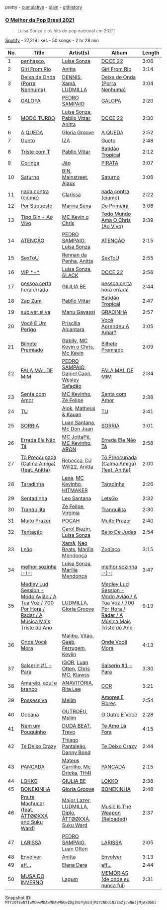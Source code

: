 pretty - [cumulative](/playlists/cumulative/37i9dQZF1DX1lt6pbD2kAi.md) - [plain](/playlists/plain/37i9dQZF1DX1lt6pbD2kAi) - [githistory](https://github.githistory.xyz/mackorone/spotify-playlist-archive/blob/main/playlists/plain/37i9dQZF1DX1lt6pbD2kAi)

### [O Melhor da Pop Brasil 2021](https://open.spotify.com/playlist/37i9dQZF1DX1lt6pbD2kAi)

> Luísa Sonza e os hits do pop nacional em 2021!

[Spotify](https://open.spotify.com/user/spotify) - 27,218 likes - 50 songs - 2 hr 28 min

| No. | Title | Artist(s) | Album | Length |
|---|---|---|---|---|
| 1 | [penhasco.](https://open.spotify.com/track/5VTqW8raQYnj2avZ27nO2a) | [Luísa Sonza](https://open.spotify.com/artist/4PzYKhC14sTJNEr0dzoo0d) | [DOCE 22](https://open.spotify.com/album/1bR2SlwIKwvCZBFhDfYr6x) | 3:06 |
| 2 | [Girl From Rio](https://open.spotify.com/track/2plRom0urixt6BE8t7kOhQ) | [Anitta](https://open.spotify.com/artist/7FNnA9vBm6EKceENgCGRMb) | [Girl From Rio](https://open.spotify.com/album/4mMUHylk2hcCsxc2FursmJ) | 3:14 |
| 3 | [Deixa de Onda \(Porra Nenhuma\)](https://open.spotify.com/track/0DlHQxrVijRqVUfuS6PKaY) | [DENNIS](https://open.spotify.com/artist/6xlRSRMLgZbsSNd0BMobwy), [Xamã](https://open.spotify.com/artist/5YwzDz4RJfTiMHS4tdR5Lf), [LUDMILLA](https://open.spotify.com/artist/3CDoRporvSjdzTrm99a3gi) | [Deixa de Onda \(Porra Nenhuma\)](https://open.spotify.com/album/1fjkJADMiiZWMDusZSMNix) | 3:04 |
| 4 | [GALOPA](https://open.spotify.com/track/2wG1R0uDFwyobcWzVssC1J) | [PEDRO SAMPAIO](https://open.spotify.com/artist/5wbf52LA6kcaboHSN6NEF1) | [GALOPA](https://open.spotify.com/album/5nZqQA3vUQUPl1ypuwKvrV) | 2:20 |
| 5 | [MODO TURBO](https://open.spotify.com/track/2ip4hxYupn3CSsHjn4l2a8) | [Luísa Sonza](https://open.spotify.com/artist/4PzYKhC14sTJNEr0dzoo0d), [Pabllo Vittar](https://open.spotify.com/artist/6tzRZ39aZlNqlUzQlkuhDV), [Anitta](https://open.spotify.com/artist/7FNnA9vBm6EKceENgCGRMb) | [DOCE 22](https://open.spotify.com/album/1bR2SlwIKwvCZBFhDfYr6x) | 2:30 |
| 6 | [A QUEDA](https://open.spotify.com/track/2s9BO8c0co0PmgBiUoTT17) | [Gloria Groove](https://open.spotify.com/artist/7rXMvXRnWHaSwnVvPeUUfw) | [A QUEDA](https://open.spotify.com/album/1nrGJRwyxKMNnGB8Rz1QJR) | 2:52 |
| 7 | [Gueto](https://open.spotify.com/track/2AzBHIVlSYb0fx8zHWQIgl) | [IZA](https://open.spotify.com/artist/3zgnrYIltMkgeejmvMCnes) | [Gueto](https://open.spotify.com/album/3LdpXPZAvjcjVg3Iy4CoyB) | 2:48 |
| 8 | [Triste com T](https://open.spotify.com/track/34mhUL0A8oPJbg1DWe1HMK) | [Pabllo Vittar](https://open.spotify.com/artist/6tzRZ39aZlNqlUzQlkuhDV) | [Batidão Tropical](https://open.spotify.com/album/5kH6l7hx5ZJJHLiwt7LILj) | 2:12 |
| 9 | [Coringa](https://open.spotify.com/track/5j3p2WnU8ha4K4ybaTZ4Hx) | [Jão](https://open.spotify.com/artist/59FrDXDVJz0EKqYg39dnT2) | [PIRATA](https://open.spotify.com/album/2LeCiUHBSmUMyrclDEEBly) | 3:07 |
| 10 | [Saturno](https://open.spotify.com/track/68cPbG7hJnwDW9nPX1uQcX) | [BIN](https://open.spotify.com/artist/1WXbiUMl1AT9Inb619xPUg), [Mainstreet](https://open.spotify.com/artist/25XJqeReVV38w0tR04GGBd), [Ajaxx](https://open.spotify.com/artist/0y7B2G0jNMGWyQJsOoRMUt) | [Saturno](https://open.spotify.com/album/54lVKhg9g9xAzZjMU46ay7) | 3:06 |
| 11 | [nada contra \(ciúme\)](https://open.spotify.com/track/1unDZmI0EXHaZ7FWugXSqC) | [Clarissa](https://open.spotify.com/artist/0DLHvj99Ne31Ockr6koARK) | [nada contra \(ciúme\)](https://open.spotify.com/album/4eQOYhDped8j3q2tZHVdM0) | 2:22 |
| 12 | [Por Supuesto](https://open.spotify.com/track/7xVSNhAUQhUIpwfR6lTOwA) | [Marina Sena](https://open.spotify.com/artist/0nFdWpwl7h6fp3ADRyG14L) | [De Primeira](https://open.spotify.com/album/6bN5oG5wKJJqO0j7OhXVNt) | 3:06 |
| 13 | [Tipo Gin \- Ao Vivo](https://open.spotify.com/track/4llr8mcoauwrHBtjGb7F9S) | [MC Kevin o Chris](https://open.spotify.com/artist/2UMj7NCbuqy1yUZmiSYGjJ) | [Todo Mundo Ama O Chris \(Ao Vivo\)](https://open.spotify.com/album/5bISzaxE6WVsJjQj2BpWTX) | 2:39 |
| 14 | [ATENÇÃO](https://open.spotify.com/track/5AhnPqydkYbZAp4NkyJ7ED) | [PEDRO SAMPAIO](https://open.spotify.com/artist/5wbf52LA6kcaboHSN6NEF1), [Luísa Sonza](https://open.spotify.com/artist/4PzYKhC14sTJNEr0dzoo0d) | [ATENÇÃO](https://open.spotify.com/album/165xKO20rqbbSdv9TKNZ93) | 2:15 |
| 15 | [SexToU](https://open.spotify.com/track/0RMpa3qNoB6rlVyhRmwwVO) | [Rennan da Penha](https://open.spotify.com/artist/7ecRwFks8F2vYad383BkKf), [Anitta](https://open.spotify.com/artist/7FNnA9vBm6EKceENgCGRMb) | [SexToU](https://open.spotify.com/album/1YTcOXOhHmMCjV2MFnKA2M) | 2:55 |
| 16 | [VIP \*\-\*](https://open.spotify.com/track/2upubCYkDvATo6ZZwHqrp9) | [Luísa Sonza](https://open.spotify.com/artist/4PzYKhC14sTJNEr0dzoo0d), [6LACK](https://open.spotify.com/artist/4IVAbR2w4JJNJDDRFP3E83) | [DOCE 22](https://open.spotify.com/album/1bR2SlwIKwvCZBFhDfYr6x) | 2:56 |
| 17 | [pessoa certa hora errada](https://open.spotify.com/track/0Rq7EzwIvsVqPPUNM3M4as) | [GIULIA BE](https://open.spotify.com/artist/0kjGPGtoyKwKVOZAKmv5K6) | [pessoa certa hora errada](https://open.spotify.com/album/7fdrjXirtCLGb1l9oX9psZ) | 2:44 |
| 18 | [Zap Zum](https://open.spotify.com/track/1W1KF4WazYtZyAFr78ksPA) | [Pabllo Vittar](https://open.spotify.com/artist/6tzRZ39aZlNqlUzQlkuhDV) | [Batidão Tropical](https://open.spotify.com/album/5kH6l7hx5ZJJHLiwt7LILj) | 2:47 |
| 19 | [sub.ver.si.va](https://open.spotify.com/track/5LI9Jc5HDi6d3oPrwTG2gZ) | [Manu Gavassi](https://open.spotify.com/artist/6xF3XdxG7VHRmQmTJxRqX8) | [GRACINHA](https://open.spotify.com/album/0Nf3vjP7Uxtnyxt3GTibrS) | 2:57 |
| 20 | [Você É Um Perigo](https://open.spotify.com/track/1V9ON0iJZSpcmGPQUZ58Qd) | [Priscilla Alcantara](https://open.spotify.com/artist/4jkOEd7kQE6UyiXnuQy9pa) | [Você Aprendeu A Amar?](https://open.spotify.com/album/1Qr92jXvQmVjgO7qZAzWe4) | 3:05 |
| 21 | [Bilhete Premiado](https://open.spotify.com/track/7Ark5JFItgqWf9DlizoxuV) | [Gabily](https://open.spotify.com/artist/5DIR6IADBl1MixJ75bNvAz), [MC Kevin o Chris](https://open.spotify.com/artist/2UMj7NCbuqy1yUZmiSYGjJ), [Mc Kevin](https://open.spotify.com/artist/5pBMkZNIlbGTH3hrsQJqAa) | [Bilhete Premiado](https://open.spotify.com/album/33rTS3jmRpkV29g8q6YA38) | 2:09 |
| 22 | [FALA MAL DE MIM](https://open.spotify.com/track/5glMxRMRHGBRj6bydBjoPM) | [PEDRO SAMPAIO](https://open.spotify.com/artist/5wbf52LA6kcaboHSN6NEF1), [Daniel Caon](https://open.spotify.com/artist/1NNT7LXreEsY7C0bHlCWDp), [Wesley Safadão](https://open.spotify.com/artist/1AL2GKpmRrKXkYIcASuRFa) | [FALA MAL DE MIM](https://open.spotify.com/album/3x3CccLoOFQN8jnFJxF91n) | 2:34 |
| 23 | [Senta com Amor](https://open.spotify.com/track/1kjMT9xY7fsPCbOY9glt96) | [MC Kevinho](https://open.spotify.com/artist/1mXAhKnZEdF6rotyyd4GBi), [Zé Felipe](https://open.spotify.com/artist/7cmuxPnXRJxwuYDHfbD8Eu) | [Senta com Amor](https://open.spotify.com/album/3olDwyCTwfVpVrRZi4MCpA) | 2:38 |
| 24 | [TU](https://open.spotify.com/track/1xf9CnMUBqQA2kKqvT5xFp) | [Alok](https://open.spotify.com/artist/0NGAZxHanS9e0iNHpR8f2W), [Matheus & Kauan](https://open.spotify.com/artist/2Z0lRIqr997lIUiPtrpKCr) | [TU](https://open.spotify.com/album/0Q3XPS2WcsbcFIVomTZTQo) | 2:41 |
| 25 | [SORRIA](https://open.spotify.com/track/4cKn3YjlRNowwNQi5LuZkk) | [Luan Santana](https://open.spotify.com/artist/3qvcCP2J0fWi0m0uQDUf6r), [Mc Don Juan](https://open.spotify.com/artist/7Lmrb6KcIzfkmgbtokjsAL) | [SORRIA](https://open.spotify.com/album/2zGGywHWKqNShqjjpbA3fs) | 3:01 |
| 26 | [Errada Ela Não Tá](https://open.spotify.com/track/5LOgoGZQf26eY74DGdYy0u) | [MC JottaPê](https://open.spotify.com/artist/5GqnSMX8p2hxqsM6LqDty3), [MC Kevinho](https://open.spotify.com/artist/1mXAhKnZEdF6rotyyd4GBi), [ARON](https://open.spotify.com/artist/79ehGac6casNGvc5n8XL7J) | [Errada Ela Não Tá](https://open.spotify.com/album/4GLifNiKf4dDkkencR04Bn) | 2:58 |
| 27 | [Tô Preocupada \(Calma Amiga\) \(feat\. Anitta\)](https://open.spotify.com/track/70jrNdP6R9AKHazjaurG3Z) | [Rebecca](https://open.spotify.com/artist/5MS6HieNmKxzkAM8amE8sr), [DJ Will22](https://open.spotify.com/artist/4WrL8YBVkibeodZIhBLjsn), [Anitta](https://open.spotify.com/artist/7FNnA9vBm6EKceENgCGRMb) | [Tô Preocupada \(Calma Amiga\) \(feat\. Anitta\)](https://open.spotify.com/album/4uBj6yxHhzeEau2ZQt52uZ) | 2:00 |
| 28 | [Taradinha](https://open.spotify.com/track/5xeYMzPZMgah5VCUPxf1qR) | [Lexa](https://open.spotify.com/artist/0jTDeBJQr3unrK29LklnAv), [MC Kevinho](https://open.spotify.com/artist/1mXAhKnZEdF6rotyyd4GBi), [HITMAKER](https://open.spotify.com/artist/0Otd1ReHJtVAzwAuRj09Zg) | [Taradinha](https://open.spotify.com/album/2sfGH5e0Ao5dUCL1VjmyfA) | 2:26 |
| 29 | [Sentadinha](https://open.spotify.com/track/3w1lM8ia8i2XVIRiOFOhu7) | [Leo Santana](https://open.spotify.com/artist/7KVJCU4z5L4EUHILL8aMxR) | [LetsGo](https://open.spotify.com/album/3wFGB5LnCmS7TWFUY0xLwZ) | 2:32 |
| 30 | [Tranquilita](https://open.spotify.com/track/6laODVkprSL1Z3mbzRV8h8) | [Zé Felipe](https://open.spotify.com/artist/7cmuxPnXRJxwuYDHfbD8Eu), [Virginia](https://open.spotify.com/artist/0KjEperrzm0FRTsxnH9xv4) | [Tranquilita](https://open.spotify.com/album/4ccYnK4ulW5XnTdMZo0e2y) | 2:30 |
| 31 | [Muito Prazer](https://open.spotify.com/track/4lr83Y9bskhsphElLXuAs6) | [POCAH](https://open.spotify.com/artist/11iQCRz636WFdHj42qxAF6) | [Muito Prazer](https://open.spotify.com/album/7agqEu7aGQlbqZMWVqkq00) | 2:40 |
| 32 | [Tentação](https://open.spotify.com/track/71txbUtWVkqbN7BOQcEkDI) | [Carol Biazin](https://open.spotify.com/artist/5dYdZmGyv2UTIN1XMe1drN), [Luísa Sonza](https://open.spotify.com/artist/4PzYKhC14sTJNEr0dzoo0d) | [Beijo De Judas](https://open.spotify.com/album/1xX3pKCNf3ZQ1gmaXKu0Zd) | 2:54 |
| 33 | [Leão](https://open.spotify.com/track/2J1ypgIAzXp75ekOrTtYkC) | [Xamã](https://open.spotify.com/artist/5YwzDz4RJfTiMHS4tdR5Lf), [Neo Beats](https://open.spotify.com/artist/6PERJZF7wohA034PAxDK0b), [Marília Mendonça](https://open.spotify.com/artist/1yR65psqiazQpeM79CcGh8) | [Zodíaco](https://open.spotify.com/album/0drpSoLid5OVerEWbDyrMR) | 3:15 |
| 34 | [melhor sozinha :\-\)\-:](https://open.spotify.com/track/0gpZ8zy9OAE98nNBVIxWvi) | [Luísa Sonza](https://open.spotify.com/artist/4PzYKhC14sTJNEr0dzoo0d), [Marília Mendonça](https://open.spotify.com/artist/1yR65psqiazQpeM79CcGh8) | [melhor sozinha :\-\)\-:](https://open.spotify.com/album/2v9lUQunZBqGCZ6qUiWvuO) | 3:47 |
| 35 | [Medley Lud Session \- Modo Avião / A Tua Voz / 700 Por Hora / Radar / A Música Mais Triste do Ano](https://open.spotify.com/track/7HYdckQd1guaSYVwMQ3SFL) | [LUDMILLA](https://open.spotify.com/artist/3CDoRporvSjdzTrm99a3gi), [Gloria Groove](https://open.spotify.com/artist/7rXMvXRnWHaSwnVvPeUUfw) | [Medley Lud Session \- Modo Avião / A Tua Voz / 700 Por Hora / Radar / A Música Mais Triste do Ano](https://open.spotify.com/album/0zaigYjLBnB3JcrUwZEfNV) | 9:19 |
| 36 | [Onde Você Mora](https://open.spotify.com/track/7qpSEfTO2686bD0th4KEEM) | [Malibu](https://open.spotify.com/artist/0PMk31f9Log4ixwUUY40p6), [Vitão](https://open.spotify.com/artist/06lnOkY99sXVW44Y0M4BDP), [Gaab](https://open.spotify.com/artist/2iK1rsbYstkSVn57M4s8ut), [Ferrugem](https://open.spotify.com/artist/5ZfBThYiIIhL7jHMG8gDB2), [Keviin](https://open.spotify.com/artist/3IMEatbnQs6Sumu77hmtOr) | [Onde Você Mora](https://open.spotify.com/album/5zYpZmVSr81MqPSyyDEpHq) | 4:13 |
| 37 | [Salserin \#1 \- Para](https://open.spotify.com/track/4803QEhCk7Oq6J6sJEY9GB) | [IGOR](https://open.spotify.com/artist/4zCVTLvRnKYmkVyCxfV2ny), [Luan Otten](https://open.spotify.com/artist/7tcFzUKSICkJWCZzWs4htq), [Chris MC](https://open.spotify.com/artist/0obu7Om4zu9ahul5DI4JtY), [Klawss](https://open.spotify.com/artist/3I9C9CNau9mKZYUZk5E5MA) | [Salserin \#1 \- Para](https://open.spotify.com/album/375MzJOkgq1Dp7PNW0MOF9) | 3:30 |
| 38 | [Amarelo, azul e branco](https://open.spotify.com/track/2LOIoeI16A8jjKubPKoCSa) | [ANAVITÓRIA](https://open.spotify.com/artist/1sPg5EHuQXTMElpZ4iUgXe), [Rita Lee](https://open.spotify.com/artist/7dnT2FUXhjirperXaH22IJ) | [COR](https://open.spotify.com/album/43Q8jiKg8whuFnVCwA1xOC) | 3:21 |
| 39 | [Possessiva](https://open.spotify.com/track/0VHeOC6yTULbu4hEm5q6sH) | [Melim](https://open.spotify.com/artist/6uYrXgVHctAJtIdSODcyLJ) | [Amores E Flores](https://open.spotify.com/album/6rqpxYPwbgn348n8b5j7ne) | 2:54 |
| 40 | [Oceana](https://open.spotify.com/track/7Ev6OkAjJDiFXtTevRmz6y) | [OUTROEU](https://open.spotify.com/artist/3gZAVWMzKOt1tVO4tHoGwo), [Melim](https://open.spotify.com/artist/6uYrXgVHctAJtIdSODcyLJ) | [O Outro É Você](https://open.spotify.com/album/41fnHdoqon2AEWYdXUysiK) | 2:28 |
| 41 | [Nem um Pouquinho](https://open.spotify.com/track/3Cq7wCt8aN1aYJhlD568fi) | [DUDA BEAT](https://open.spotify.com/artist/2QLSJqqGIstNbO6nYRR16o), [Trevo](https://open.spotify.com/artist/5AI8TPsTUYuOq6EnuI6ygN) | [Te Amo Lá Fora](https://open.spotify.com/album/5o6MJpi6Y4fQwI8gmv0oZc) | 4:15 |
| 42 | [Te Deixo Crazy](https://open.spotify.com/track/7xyvvzTC0cG4wqJNIDuiNb) | [Thiago Pantaleão](https://open.spotify.com/artist/70HOdlw2Ud3B4A7W4CI1V6), [Danny Bond](https://open.spotify.com/artist/7Eli9jWjQ5F1d06clIH46R) | [Te Deixo Crazy](https://open.spotify.com/album/6GhQsV31Iz1edjKeAD6fan) | 2:44 |
| 43 | [PANCADA](https://open.spotify.com/track/4TsPXN8xOpRRaetAtnlKRU) | [Mateus Carrilho](https://open.spotify.com/artist/0TSMy9QFSMnBR2si7qZ0VT), [Mc Dricka](https://open.spotify.com/artist/4d175LvxCzxt5vHbJyv49q), [TH4I](https://open.spotify.com/artist/7nknAoywwPTdaW0PGKys24) | [PANCADA](https://open.spotify.com/album/2PIe2lGJ5so2DrWDzSQR8o) | 2:15 |
| 44 | [LOKKO](https://open.spotify.com/track/2xRyucSeonJTOAK8EBKFuC) | [GIULIA BE](https://open.spotify.com/artist/0kjGPGtoyKwKVOZAKmv5K6) | [LOKKO](https://open.spotify.com/album/4rnvgJNI65psp1SwM4gzve) | 2:38 |
| 45 | [BONEKINHA](https://open.spotify.com/track/79Djb1E319BwnYZ8cEA1mQ) | [Gloria Groove](https://open.spotify.com/artist/7rXMvXRnWHaSwnVvPeUUfw) | [BONEKINHA](https://open.spotify.com/album/21YCUy1thmnxAbcIOsJy8y) | 2:48 |
| 46 | [Pra te Machucar \(feat\. ÀTTØØXXÁ and Suku Ward\)](https://open.spotify.com/track/70wiOPOzLE5VPWdiB0KNH3) | [Major Lazer](https://open.spotify.com/artist/738wLrAtLtCtFOLvQBXOXp), [LUDMILLA](https://open.spotify.com/artist/3CDoRporvSjdzTrm99a3gi), [Diplo](https://open.spotify.com/artist/5fMUXHkw8R8eOP2RNVYEZX), [ÀTTØØXXÁ](https://open.spotify.com/artist/43jyzP3h86XvtC8FQm4ow3), [Suku Ward](https://open.spotify.com/artist/11mHQVYCOp3dbhqezMJDGq) | [Music Is The Weapon \(Reloaded\)](https://open.spotify.com/album/40IcRv5uAg0lpafKsxnQ9g) | 2:37 |
| 47 | [LARISSA](https://open.spotify.com/track/1wowgtxmcxyIDGkQ8S28gL) | [PEDRO SAMPAIO](https://open.spotify.com/artist/5wbf52LA6kcaboHSN6NEF1), [Luan Otten](https://open.spotify.com/artist/7tcFzUKSICkJWCZzWs4htq) | [LARISSA](https://open.spotify.com/album/70sY3crXMsRLyKBhDhqcNy) | 2:05 |
| 48 | [Envolver](https://open.spotify.com/track/3IAfUEeaXRX9s9UdKOJrFI) | [Anitta](https://open.spotify.com/artist/7FNnA9vBm6EKceENgCGRMb) | [Envolver](https://open.spotify.com/album/6UsualeqgzPnb8cfaQ5nL7) | 3:13 |
| 49 | [aff...](https://open.spotify.com/track/1WIGGd7w3ecJWvNnaXgm1B) | [Elana Dara](https://open.spotify.com/artist/4wh03gpwWgB5koOyZr8XxB) | [aff...](https://open.spotify.com/album/1RgHtIFOdynYGzZy1Klmfo) | 2:44 |
| 50 | [MUSA DO INVERNO](https://open.spotify.com/track/71MHV4g7904iDwR17cmoNo) | [Lagum](https://open.spotify.com/artist/5D56dZmhE9DgT01XixdHiD) | [MEMÓRIAS \(de onde eu nunca fui\)](https://open.spotify.com/album/2bZbGKs0jc0gxVguR9fCYr) | 2:31 |

Snapshot ID: `MTYzOTEwNTIwMCwwMDAwMDAwMGUwZDg3NzYyNzdjM2YzNDdiNzZmZjcwNWJjMjAxOGEz`
